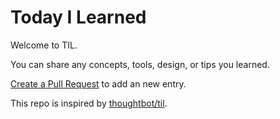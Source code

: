 # Today I Learned

Welcome to TIL.

You can share any concepts, tools, design, or tips you learned.

[Create a Pull Request](https://help.github.com/articles/creating-a-pull-request/)
to add an new entry.

This repo is inspired by [thoughtbot/til](https://github.com/thoughtbot/til).
